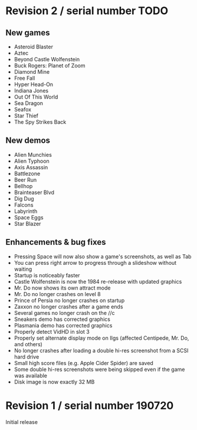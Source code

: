 # Revision 2 / serial number TODO

## New games

 - Asteroid Blaster
 - Aztec
 - Beyond Castle Wolfenstein
 - Buck Rogers: Planet of Zoom
 - Diamond Mine
 - Free Fall
 - Hyper Head-On
 - Indiana Jones
 - Out Of This World
 - Sea Dragon
 - Seafox
 - Star Thief
 - The Spy Strikes Back

## New demos

 - Alien Munchies
 - Alien Typhoon
 - Axis Assassin
 - Battlezone
 - Beer Run
 - Bellhop
 - Brainteaser Blvd
 - Dig Dug
 - Falcons
 - Labyrinth
 - Space Eggs
 - Star Blazer

## Enhancements & bug fixes

 - Pressing Space will now also show a game's screenshots, as well as Tab
 - You can press right arrow to progress through a slideshow without waiting
 - Startup is noticeably faster
 - Castle Wolfenstein is now the 1984 re-release with updated graphics
 - Mr. Do now shows its own attract mode
 - Mr. Do no longer crashes on level 8
 - Prince of Persia no longer crashes on startup
 - Zaxxon no longer crashes after a game ends
 - Several games no longer crash on the //c
 - Sneakers demo has corrected graphics
 - Plasmania demo has corrected graphics
 - Properly detect VidHD in slot 3
 - Properly set alternate display mode on IIgs (affected Centipede, Mr. Do, and others)
 - No longer crashes after loading a double hi-res screenshot from a SCSI hard drive
 - Small high score files (e.g. Apple Cider Spider) are saved
 - Some double hi-res screenshots were being skipped even if the game was available
 - Disk image is now exactly 32 MB

# Revision 1 / serial number 190720

Initial release
